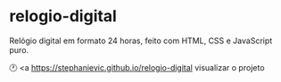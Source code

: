 # relogio-digital
Relógio digital em formato 24 horas, feito com HTML, CSS e JavaScript puro. 

🕐 <a https://stephanievic.github.io/relogio-digital <a/> visualizar o projeto </a>
